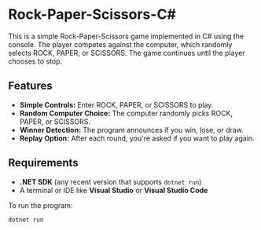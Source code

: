 # Rock-Paper-Scissors-C#
This is a simple Rock-Paper-Scissors game implemented in C# using the console. The player competes against the computer, which randomly selects ROCK, PAPER, or SCISSORS. The game continues until the player chooses to stop.

## Features

- **Simple Controls:** Enter ROCK, PAPER, or SCISSORS to play.  
- **Random Computer Choice:** The computer randomly picks ROCK, PAPER, or SCISSORS.  
- **Winner Detection:** The program announces if you win, lose, or draw.  
- **Replay Option:** After each round, you're asked if you want to play again.  

## Requirements

- **.NET SDK** (any recent version that supports `dotnet run`)  
- A terminal or IDE like **Visual Studio** or **Visual Studio Code**  

To run the program:

```bash
dotnet run
```
